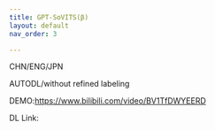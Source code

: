 ```yaml
---
title: GPT-SoVITS(β)
layout: default
nav_order: 3

---
```


CHN/ENG/JPN

AUTODL/without refined labeling


DEMO:https://www.bilibili.com/video/BV1TfDWYEERD

DL Link: 
